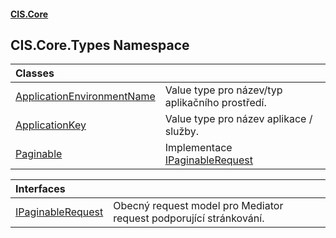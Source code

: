 #### [CIS.Core](index.md 'index')

## CIS.Core.Types Namespace

| Classes | |
| :--- | :--- |
| [ApplicationEnvironmentName](CIS.Core.Types.ApplicationEnvironmentName.md 'CIS.Core.Types.ApplicationEnvironmentName') | Value type pro název/typ aplikačního prostředí. |
| [ApplicationKey](CIS.Core.Types.ApplicationKey.md 'CIS.Core.Types.ApplicationKey') | Value type pro název aplikace / služby. |
| [Paginable](CIS.Core.Types.Paginable.md 'CIS.Core.Types.Paginable') | Implementace [IPaginableRequest](CIS.Core.Types.IPaginableRequest.md 'CIS.Core.Types.IPaginableRequest') |

| Interfaces | |
| :--- | :--- |
| [IPaginableRequest](CIS.Core.Types.IPaginableRequest.md 'CIS.Core.Types.IPaginableRequest') | Obecný request model pro Mediator request podporující stránkování. |
